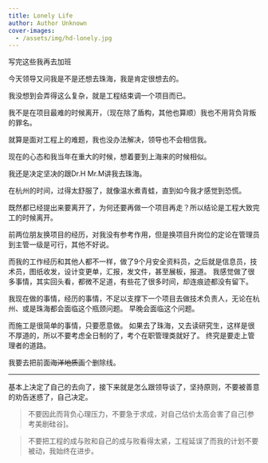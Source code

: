 ```yaml
---
title: Lonely Life
author: Author Unknown
cover-images:
  - /assets/img/hd-lonely.jpg
---
```


写完这些我再去加班

<!-- excerpt -->

今天领导又问我是不是还想去珠海，我是肯定很想去的。

我没想到会弄得这么复杂，就是工程结束调一个项目而已。

我不是在项目最难的时候离开，（现在除了盾构，其他也算顺）我也不用背负背叛的罪名。

就算是面对工程上的难题，我也没办法解决，领导也不会相信我。

现在的心态和我当年在重大的时候，想着要到上海来的时候相似。

我还是决定坚决的跟Dr.H Mr.M讲我去珠海。

在杭州的时间，过得太舒服了，就像温水煮青蛙，直到如今我才感觉到恐慌。

既然都已经提出来要离开了，为何还要再做一个项目再走？所以结论是工程大致完工的时候离开。

前两位朋友换项目的经历，对我没有参考作用，但是换项目升岗位的定论在管理员到主管一级是可行，其他不好说。

而我的工作经历和其他人都不一样，做了9个月安全资料员，之后就是信息员，技术员，图纸收发，设计变更单，汇报，发文件，甚至展板，报道。
我感觉做了很多事情，其实回头看，都微不足道，有些花了很多时间，却连痕迹都没有留下。


我现在做的事情，经历的事情，不足以支撑下一个项目去做技术负责人，无论在杭州、或是珠海都会面临这个瓶颈问题。
早晚会面临这个问题。

而施工是很简单的事情，只要愿意做。
如果去了珠海，又去读研究生，这样是很不厚道的，所以不要考虑全日制的了，考个在职管理类就好了。
终究是要走上管理者的道路。

我要去把前面~~海洋地质~~画个删除线。

------

基本上决定了自己的去向了，接下来就是怎么跟领导谈了，坚持原则，不要被善意的劝告迷惑了，自己决定。

>不要因此而背负心理压力，不要急于求成，对自己估价太高会害了自己[参考美剧硅谷]。

>不要把工程的成与败和自己的成与败看得太紧，工程延误了而我的计划不要被动，我始终在进步。
